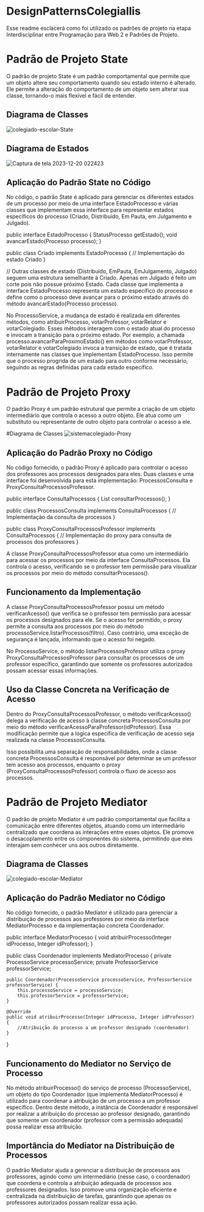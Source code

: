 # DesignPatternsColegiallis

Esse readme esclacerá como foi utilizado os padrões de projeto na etapa Interdisciplinar entre Programação para Web 2 e Padrões de Projeto.

# Padrão de Projeto State
O padrão de projeto State é um padrão comportamental que permite que um objeto altere seu comportamento quando seu estado interno é alterado. Ele permite a alteração do comportamento de um objeto sem alterar sua classe, tornando-o mais flexível e fácil de entender.

## Diagrama de Classes 
![colegiado-escolar-State](https://github.com/samueldemorais/DesignPatternsColegiallis/assets/93936945/c9d2dd54-58c9-46b6-a721-fd15dacb3c90)

## Diagrama de Estados
![Captura de tela 2023-12-20 022423](https://github.com/samueldemorais/DesignPatternsColegiallis/assets/93936945/dd90034b-3800-4ce5-b8f0-a9331980e38d)


## Aplicação do Padrão State no Código
No código, o padrão State é aplicado para gerenciar os diferentes estados de um processo por meio de uma interface EstadoProcesso e várias classes que implementam essa interface para representar estados específicos do processo (Criado, Distribuido, Em Pauta, em Julgamento e Julgado).


public interface EstadoProcesso {
    StatusProcesso getEstado();
    void avancarEstado(Processo processo);
}

public class Criado implements EstadoProcesso {
    // Implementação do estado Criado
}

// Outras classes de estado (Distribuido, EmPauta, EmJulgamento, Julgado) seguem uma estrutura semelhante à Criado. Apenas em Julgado é feito um corte pois não possue próximo Estado.
Cada classe que implementa a interface EstadoProcesso representa um estado específico do processo e define como o processo deve avançar para o próximo estado através do método avancarEstado(Processo processo).

No ProcessoService, a mudança de estado é realizada em diferentes métodos, como atribuirProcesso, votarProfessor, votarRelator e votarColegiado. Esses métodos interagem com o estado atual do processo e invocam a transição para o próximo estado. Por exemplo, a chamada processo.avancarParaProximoEstado() em métodos como votarProfessor, votarRelator e votarColegiado invoca a transição de estado, que é tratada internamente nas classes que implementam EstadoProcesso. Isso permite que o processo progrida de um estado para outro conforme necessário, seguindo as regras definidas para cada estado específico.

# Padrão de Projeto Proxy
O padrão Proxy é um padrão estrutural que permite a criação de um objeto intermediário que controla o acesso a outro objeto. Ele atua como um substituto ou representante de outro objeto para controlar o acesso a ele.

#Diagrama de Classes
![sistemacolegiado-Proxy](https://github.com/samueldemorais/DesignPatternsColegiallis/assets/93936945/d48304c4-b93e-4c93-adf0-94929473cc88)

## Aplicação do Padrão Proxy no Código
No código fornecido, o padrão Proxy é aplicado para controlar o acesso dos professores aos processos designados para eles. Duas classes e uma interface foi desenvolvida para esta implementação: ProcessosConsulta e ProxyConsultaProcessosProfessor.

public interface ConsultaProcessos {
    List<Processo> consultarProcessos();
}

public class ProcessosConsulta implements ConsultaProcessos {
    // Implementação da consulta de processos
}

public class ProxyConsultaProcessosProfessor implements ConsultaProcessos {
    // Implementação do proxy para consulta de processos dos professores
}

A classe ProxyConsultaProcessosProfessor atua como um intermediário para acessar os processos por meio da interface ConsultaProcessos. Ela controla o acesso, verificando se o professor tem permissão para visualizar os processos por meio do método consultarProcessos().

## Funcionamento da Implementação
A classe ProxyConsultaProcessosProfessor possui um método verificarAcesso() que verifica se o professor tem permissão para acessar os processos designados para ele. Se o acesso for permitido, o proxy permite a consulta aos processos por meio do método processoService.listarProcessos(filtro). Caso contrário, uma exceção de segurança é lançada, informando que o acesso foi negado.

No ProcessoService, o método listarProcessosProfessor utiliza o proxy ProxyConsultaProcessosProfessor para consultar os processos de um professor específico, garantindo que somente os professores autorizados possam acessar essas informações.

## Uso da Classe Concreta na Verificação de Acesso
Dentro do ProxyConsultaProcessosProfessor, o método verificarAcesso() delega a verificação de acesso à classe concreta ProcessosConsulta por meio do método verificarAcessoParaProfessor(idProfessor). Essa modificação permite que a lógica específica de verificação de acesso seja realizada na classe ProcessosConsulta.

Isso possibilita uma separação de responsabilidades, onde a classe concreta ProcessosConsulta é responsável por determinar se um professor tem acesso aos processos, enquanto o proxy (ProxyConsultaProcessosProfessor) controla o fluxo de acesso aos processos.

# Padrão de Projeto Mediator

O padrão de projeto Mediator é um padrão comportamental que facilita a comunicação entre diferentes objetos, atuando como um intermediário centralizado que coordena as interações entre esses objetos. Ele promove o desacoplamento entre os componentes do sistema, permitindo que eles interajam sem conhecer uns aos outros diretamente.

## Diagrama de Classes
![colegiado-escolar-Mediator](https://github.com/samueldemorais/DesignPatternsColegiallis/assets/93936945/6db97902-6323-4c47-ac6e-4e670194cc61)



## Aplicação do Padrão Mediator no Código
No código fornecido, o padrão Mediator é utilizado para gerenciar a distribuição de processos aos professores por meio da interface MediatorProcesso e da implementação concreta Coordenador.

public interface MediatorProcesso {
    void atribuirProcesso(Integer idProcesso, Integer idProfessor);
}

public class Coordenador implements MediatorProcesso {
    private ProcessoService processoService;
    private ProfessorService professorService;

    public Coordenador(ProcessoService processoService, ProfessorService professorService) {
        this.processoService = processoService;
        this.professorService = professorService;
    }

    @Override
    public void atribuirProcesso(Integer idProcesso, Integer idProfessor) {
        //Atribuição do processo a um professor designado (coordenador)
    }
}

## Funcionamento do Mediator no Serviço de Processo
No método atribuirProcesso() do serviço de processo (ProcessoService), um objeto do tipo Coordenador (que implementa MediatorProcesso) é utilizado para coordenar a atribuição de um processo a um professor específico.
Dentro deste método, a instância de Coordenador é responsável por realizar a atribuição do processo ao professor designado, garantindo que somente um coordenador (professor com a permissão adequada) possa realizar essa atribuição.

## Importância do Mediator na Distribuição de Processos
O padrão Mediator ajuda a gerenciar a distribuição de processos aos professores, agindo como um intermediário (nesse caso, o coordenador) que coordena e controla a atribuição adequada de processos aos professores designados. Isso promove uma organização eficiente e centralizada na distribuição de tarefas, garantindo que apenas os professores autorizados possam realizar essa ação.
